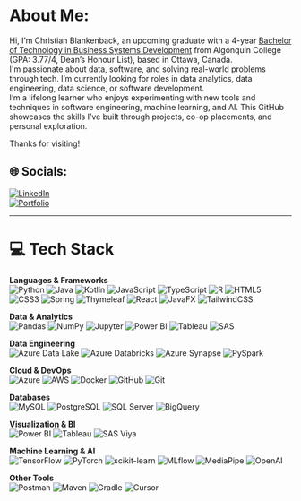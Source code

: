 # About Me:
Hi, I’m Christian Blankenback, an upcoming graduate with a 4-year [Bachelor of Technology in Business Systems Development](https://www.algonquincollege.com/sat/program/bachelor-of-technology-in-business-systems-development/) from Algonquin College (GPA: 3.77/4, Dean’s Honour List), based in Ottawa, Canada.  
I'm passionate about data, software, and solving real-world problems through tech. I’m currently looking for roles in data analytics, data engineering, data science, or software development.  
I’m a lifelong learner who enjoys experimenting with new tools and techniques in software engineering, machine learning, and AI. This GitHub showcases the skills I’ve built through projects, co-op placements, and personal exploration.  

Thanks for visiting!  

## 🌐 Socials:
[![LinkedIn](https://custom-icon-badges.demolab.com/badge/LinkedIn-0A66C2?logo=linkedin-white&logoColor=fff&style=for-the-badge)](https://linkedin.com/in/christianblankenback)  
[![Portfolio](https://custom-icon-badges.demolab.com/badge/Portfolio-lightblue?style=for-the-badge)](https://cblankenback.github.io/my-portfolio/)  

---

# 💻 Tech Stack



**Languages & Frameworks**  
![Python](https://img.shields.io/badge/python-3670A0?style=for-the-badge&logo=python&logoColor=ffdd54)  ![Java](https://img.shields.io/badge/java-%23ED8B00.svg?style=for-the-badge&logo=openjdk&logoColor=white)  ![Kotlin](https://img.shields.io/badge/kotlin-%237F52FF.svg?style=for-the-badge&logo=kotlin&logoColor=white)  ![JavaScript](https://img.shields.io/badge/javascript-%23F7DF1E.svg?style=for-the-badge&logo=javascript&logoColor=black)  ![TypeScript](https://img.shields.io/badge/typescript-%23007ACC.svg?style=for-the-badge&logo=typescript&logoColor=white)  ![R](https://img.shields.io/badge/r-%23276DC3.svg?style=for-the-badge&logo=r&logoColor=white)  ![HTML5](https://img.shields.io/badge/html5-%23E34F26.svg?style=for-the-badge&logo=html5&logoColor=white)  ![CSS3](https://img.shields.io/badge/css3-%231572B6.svg?style=for-the-badge&logo=css3&logoColor=white)  ![Spring](https://img.shields.io/badge/spring-%236DB33F.svg?style=for-the-badge&logo=spring&logoColor=white)  ![Thymeleaf](https://img.shields.io/badge/Thymeleaf-%23005C0F.svg?style=for-the-badge&logo=Thymeleaf&logoColor=white)  ![React](https://img.shields.io/badge/react-%2320232a.svg?style=for-the-badge&logo=react&logoColor=%2361DAFB)  ![JavaFX](https://img.shields.io/badge/javafx-%23FF0000.svg?style=for-the-badge&logo=javafx&logoColor=white)  ![TailwindCSS](https://img.shields.io/badge/tailwindcss-%2338B2AC.svg?style=for-the-badge&logo=tailwind-css&logoColor=white)

**Data & Analytics**  
![Pandas](https://img.shields.io/badge/pandas-%23150458.svg?style=for-the-badge&logo=pandas&logoColor=white)  ![NumPy](https://img.shields.io/badge/numpy-%23013243.svg?style=for-the-badge&logo=numpy&logoColor=white)  ![Jupyter](https://img.shields.io/badge/Jupyter-%23F37626.svg?style=for-the-badge&logo=jupyter&logoColor=white)  ![Power BI](https://img.shields.io/badge/Power_BI-F2C811?style=for-the-badge&logo=powerbi&logoColor=black)  ![Tableau](https://img.shields.io/badge/Tableau-%230E94D1.svg?style=for-the-badge&logo=tableau&logoColor=white)  ![SAS](https://img.shields.io/badge/SAS-%230073A4.svg?style=for-the-badge&logo=sas&logoColor=white)

**Data Engineering**  
![Azure Data Lake](https://img.shields.io/badge/Azure_Data_Lake-%230078D4.svg?style=for-the-badge&logo=azure&logoColor=white)  ![Azure Databricks](https://img.shields.io/badge/Azure_Databricks-%230078D4.svg?style=for-the-badge&logo=databricks&logoColor=white)  ![Azure Synapse](https://img.shields.io/badge/Azure_Synapse-%230078D4.svg?style=for-the-badge&logo=azure&logoColor=white)  ![PySpark](https://img.shields.io/badge/PySpark-%23E89C4C.svg?style=for-the-badge&logo=Apache%20Spark&logoColor=white)

**Cloud & DevOps**  
![Azure](https://img.shields.io/badge/azure-%230078D4.svg?style=for-the-badge&logo=azure&logoColor=white)  ![AWS](https://img.shields.io/badge/AWS-%23FF9900.svg?style=for-the-badge&logo=amazon-aws&logoColor=white)  ![Docker](https://img.shields.io/badge/docker-%232496ED.svg?style=for-the-badge&logo=docker&logoColor=white)  ![GitHub](https://img.shields.io/badge/github-%23121011.svg?style=for-the-badge&logo=github&logoColor=white)  ![Git](https://img.shields.io/badge/git-%23F05033.svg?style=for-the-badge&logo=git&logoColor=white)

**Databases**  
![MySQL](https://img.shields.io/badge/mysql-4479A1.svg?style=for-the-badge&logo=mysql&logoColor=white)  ![PostgreSQL](https://img.shields.io/badge/postgres-%23316192.svg?style=for-the-badge&logo=postgresql&logoColor=white)  ![SQL Server](https://img.shields.io/badge/SQL_Server-%23CC2927.svg?style=for-the-badge&logo=microsoft-sql-server&logoColor=white)  ![BigQuery](https://img.shields.io/badge/BigQuery-%23009100.svg?style=for-the-badge&logo=google-bigquery&logoColor=white)

**Visualization & BI**  
![Power BI](https://img.shields.io/badge/Power_BI-F2C811?style=for-the-badge&logo=powerbi&logoColor=black)  ![Tableau](https://img.shields.io/badge/Tableau-%230E94D1.svg?style=for-the-badge&logo=tableau&logoColor=white)  ![SAS Viya](https://img.shields.io/badge/SAS_Viya-%232877A5.svg?style=for-the-badge&logo=sas&logoColor=white)

**Machine Learning & AI**  
![TensorFlow](https://img.shields.io/badge/TensorFlow-%23FF6F00.svg?style=for-the-badge&logo=TensorFlow&logoColor=white)  ![PyTorch](https://img.shields.io/badge/PyTorch-%23EE4C2C.svg?style=for-the-badge&logo=PyTorch&logoColor=white)  ![scikit-learn](https://img.shields.io/badge/scikit--learn-%23F7931E.svg?style=for-the-badge&logo=scikit-learn&logoColor=white)  ![MLflow](https://img.shields.io/badge/mlflow-%23D9EAEF.svg?style=for-the-badge&logo=mlflow&logoColor=blue)  ![MediaPipe](https://img.shields.io/badge/MediaPipe-%23FF6F00.svg?style=for-the-badge&logo=mediapipe&logoColor=white)  ![OpenAI](https://img.shields.io/badge/OpenAI-%231A1A1A.svg?style=for-the-badge&logo=openai&logoColor=white)

**Other Tools**  
![Postman](https://img.shields.io/badge/Postman-FF6C37?style=for-the-badge&logo=postman&logoColor=white)  ![Maven](https://img.shields.io/badge/maven-%23C71A36.svg?style=for-the-badge&logo=apache-maven&logoColor=white)  ![Gradle](https://img.shields.io/badge/gradle-%23E10098.svg?style=for-the-badge&logo=gradle&logoColor=white)  ![Cursor](https://img.shields.io/badge/Cursor-AI-blue?style=for-the-badge&logo=cursor)  

